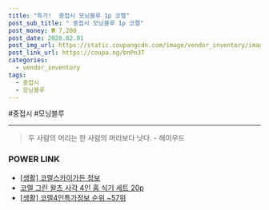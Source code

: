 ```yaml
--- 
title: "특가!  중접시 모닝블루 1p 코렐" 
post_sub_title: " 중접시 모닝블루 1p 코렐" 
post_money: ₩ 7,200 
post_date: 2020.02.01 
post_img_url: https://static.coupangcdn.com/image/vendor_inventory/images/2017/09/19/10/9/9e61b571-504c-4c12-9774-0d7e6aedeb2e.jpg 
post_link_url: https://coupa.ng/bnPn3T 
categories: 
  - vendor_inventory 
tags: 
  - 중접시 
  - 모닝블루 
--- 
```

  #중접시 #모닝블루 
<hr> 

> 두 사람의 머리는 한 사람의 머리보다 낫다. - 헤이우드 


### POWER LINK

* <a href="https://blog.naver.com/sakai111/221762546230" target="_blank"> [생활] 코렐스카이가든 정보 </a>
* <a href="https://blog.naver.com/sakai111/221781203693" target="_blank">코렐 그린 왈츠 사각 4인 홈 식기 세트 20p</a>
* <a href="https://blog.naver.com/sakai111/221772479770" target="_blank"> [생활] 코렐4인특가정보 순위 ~57위</a>

